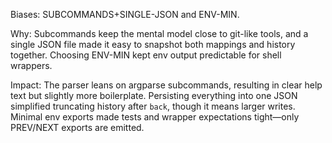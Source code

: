 Biases: SUBCOMMANDS+SINGLE-JSON and ENV-MIN.

Why: Subcommands keep the mental model close to git-like tools, and a single JSON file made it easy to snapshot both mappings and history together. Choosing ENV-MIN kept env output predictable for shell wrappers.

Impact: The parser leans on argparse subcommands, resulting in clear help text but slightly more boilerplate. Persisting everything into one JSON simplified truncating history after `back`, though it means larger writes. Minimal env exports made tests and wrapper expectations tight—only PREV/NEXT exports are emitted.
